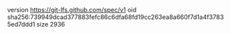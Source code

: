 version https://git-lfs.github.com/spec/v1
oid sha256:739949dcad377883fefc86c6dfa68fd19cc263ea8a660f7d1a4f37835ed7ddd1
size 2936
